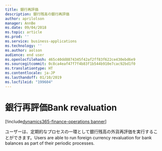 ```yaml
---
title: 銀行再評価
description: 銀行残高の銀行再評価
author: aprilolson
manager: AnnBe
ms.date: 09/04/2018
ms.topic: article
ms.prod: ''
ms.service: business-applications
ms.technology: ''
ms.author: aolson
audience: end user
ms.openlocfilehash: 465c40dd8874345f42af2ff83f622ce430ebd6e9
ms.sourcegitcommit: 0c8ca4eaf47f7f4b83f1b544b910e7cac92bd1f0
ms.translationtype: HT
ms.contentlocale: ja-JP
ms.lasthandoff: 01/10/2019
ms.locfileid: "199604"
---
```

# <a name="bank-revaluation"></a><span data-ttu-id="4acf5-103">銀行再評価</span><span class="sxs-lookup"><span data-stu-id="4acf5-103">Bank revaluation</span></span>

[!include[dynamics365-finance-operations banner](../includes/dynamics365-finance-operations.md)]

<span data-ttu-id="4acf5-104">ユーザーは、定期的なプロセスの一環として銀行残高の外貨再評価を実行することができます。</span><span class="sxs-lookup"><span data-stu-id="4acf5-104">Users are able to run foreign currency revaluation for bank balances as part of their periodic processes.</span></span>

